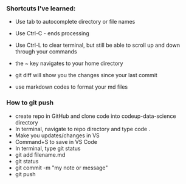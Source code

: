 ### Shortcuts I've learned: 
- Use tab to autocomplete directory or file names
- Use Ctrl-C - ends processing
- Use Ctrl-L to clear terminal, but still be able to scroll up and down through your commands
- the ~ key navigates to your home directory
- git diff will show you the changes since your last commit


- use markdown codes to format your md files

### How to git push
- create repo in GitHub and clone code into codeup-data-science directory
- In terminal, navigate to repo directory and type    code .
- Make you updates/changes in VS
- Command+S to save in VS Code
- In terminal, type git status
- git add  filename.md
- git status
- git commit -m "my note or message"
- git push

